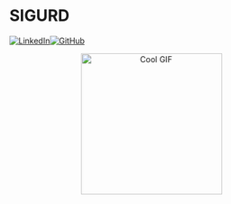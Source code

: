 # SIGURD

<p><a href="https://www.linkedin.com/in/sigurd-saue-197243207/" target="_blank"><img alt="LinkedIn" src="https://img.shields.io/badge/linkedin-%230077B5.svg?&style=for-the-badge&logo=linkedin&logoColor=white" /></a><a href="https://github.com/SigurdST" target="_blank"><img alt="GitHub" src="https://img.shields.io/badge/GitHub-%2312100E.svg?&style=for-the-badge&logo=Github&logoColor=white" /></a></p>

<p style="text-align: center;">
  <img src="https://media.giphy.com/media/JqmupuTVZYaQX5s094/giphy.gif" alt="Cool GIF" width="250" style="display: block; margin: auto;" />
</p>
